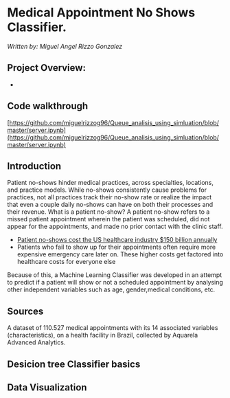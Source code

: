 # Medical Appointment No Shows Classifier. 
*Written by: Miguel Angel Rizzo Gonzalez*


##  Project Overview: 
- 


 ## Code walkthrough 
 [https://github.com/miguelrizzog96/Queue_analisis_using_simluation/blob/master/server.ipynb](https://github.com/miguelrizzog96/Queue_analisis_using_simluation/blob/master/server.ipynb)
## Introduction
Patient no-shows hinder medical practices, across specialties, locations, and practice models. While no-shows consistently cause problems for practices, not all practices track their no-show rate or realize the impact that even a couple daily no-shows can have on both their processes and their revenue. 
What is a patient no-show? A patient no-show refers to a missed patient appointment wherein the patient was scheduled, did not appear for the appointments, and made no prior contact with the clinic staff.

- [Patient no-shows cost the US healthcare industry $150 billion annually](https://www.post-gazette.com/business/businessnews/2013/02/24/No-shows-cost-health-care-system-billions/stories/201302240381)
- Patients who fail to show up for their appointments often require more expensive emergency care later on. These higher costs get factored into healthcare costs for everyone else

Because of this, a Machine Learning Classifier was developed in an attempt to predict if a patient will show or not a scheduled appointment by analysing other independent variables such as age, gender,medical conditions, etc.
## Sources
A dataset of 110.527 medical appointments with its 14 associated variables (characteristics), on a health facility in Brazil, collected by Aquarela Advanced Analytics.

## Desicion tree Classifier basics

## Data Visualization



